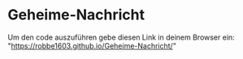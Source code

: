 # Geheime-Nachricht
Um den code auszuführen gebe diesen Link in deinem Browser ein: "https://robbe1603.github.io/Geheime-Nachricht/"

